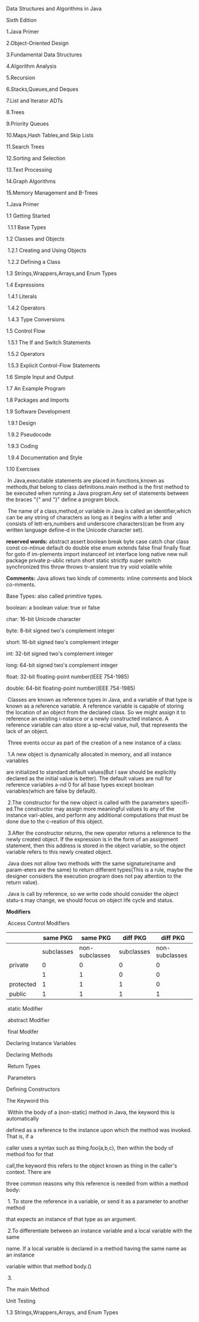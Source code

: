 Data Structures and Algorithms in Java  

Sixth Edition 

1.Java Primer

2.Object-Oriented Design

3.Fundamental Data Structures

4.Algorithm Analysis

5.Recursion

6.Stacks,Queues,and Deques

7.List and Iterator ADTs

8.Trees

9.Priority Queues

10.Maps,Hash Tables,and Skip Lists

11.Search Trees

12.Sorting and Selection

13.Text Processing

14.Graph Algorithms

15.Memory Management and B-Trees



1.Java Primer

1.1 Getting Started

​		1.1.1 Base Types

1.2 Classes and Objects

​		1.2.1 Creating and Using Objects

​		1.2.2 Defining a Class

1.3 Strings,Wrappers,Arrays,and Enum Types

1.4 Expressions

​		1.4.1 Literals

​		1.4.2 Operators

​		1.4.3 Type Conversions

1.5 Control Flow

​		1.5.1 The If and Switch Statements

​		1.5.2 Operators

​		1.5.3 Explicit Control-Flow Statements

1.6 Simple Input and Output

1.7 An Example Program

1.8 Packages and Imports

1.9 Software Development

​		1.9.1 Design

​		1.9.2 Pseudocode

​		1.9.3 Coding

​		1.9.4 Documentation and Style

1.10 Exercises

​	In Java,executable statements are placed in functions,known as methods,that belong to class definitions.main method is the first method to be executed when running a Java program.Any set of statements between the braces "{" and "}" define a program block.

​	The name of a class,method,or variable in Java is called an identifier,which can be any string of characters as long as it begins with a letter and consists of lett-ers,numbers and underscore characters(can be from any written language define-d in the Unicode character set). 

**reserved words:** abstract assert boolean break byte case catch char class const co-ntinue default do double else enum extends false final finally float for goto if im-plements import instanceof int interface long native new null package private p-ublic return short static strictfp super switch synchronized this throw throws tr-ansient true try void volatile while

**Comments:** Java allows two kinds of comments: inline comments and block co-mments.

Base Types: also called primitive types.

boolean: a boolean value: true or false

char: 16-bit Unicode character

byte: 8-bit signed two's complement integer

short: 16-bit signed two's complement integer

int: 32-bit signed two's complement integer

long: 64-bit signed two's complement integer

float: 32-bit floating-point number(IEEE 754-1985)

double: 64-bit floating-point number(IEEE 754-1985)

​		Classes are known as reference types in Java, and a variable of that type is known as a reference variable. A reference variable is capable of storing the location of an object from the declared class. So we might assign it to reference an existing i-nstance or a newly constructed instance. A reference variable can also store a sp-ecial value, null, that represents the lack of an object.

​		Three events occur as part of the creation of a new instance of a class:

​		1.A new object is dynamically allocated in memory, and all instance variables      

are  initialized to standard  default values(But I saw should be explicitly declared as the initial value is better). The default values are null for reference variables a-nd 0 for all base types except boolean variables(which are false by default).

​		2.The constructor for the new object is called with the parameters specifi-ed.The constructor may assign more meaningful values to any of the instance vari-ables, and perform any additional computations that must be done due to the c-reation of this object.

​		3.After the constructor returns, the new operator returns a reference to the newly created object. If the expression is in the form of an assignment statement, then this address is stored in the object variable, so the object variable refers to this newly created object.

​		Java does not allow two methods with the same signature(name and param-eters are the same) to return different types(This is a  rule, maybe the designer considers the execution program does not pay attention to the return value).

​		Java is call by reference,  so we write code should consider the object statu-s may change, we should focus on object life cycle and status.

**Modifiers**

​		Access Control Modifiers

|           | same PKG   | same PKG       | diff PKG   | diff PKG       |
| --------- | ---------- | -------------- | ---------- | -------------- |
|           | subclasses | non-subclasses | subclasses | non-subclasses |
| private   | 0          | 0              | 0          | 0              |
|           | 1          | 1              | 0          | 0              |
| protected | 1          | 1              | 1          | 0              |
| public    | 1          | 1              | 1          | 1              |

​		static Modifier

​		abstract Modifier

​		final Modifer

Declaring Instance Variables

Declaring Methods

​		Return Types

​		Parameters

Defining Constructors

The Keyword this

​		Within the body of a (non-static) method in Java, the keyword this is automatically

defined as a reference to the instance upon which the method was invoked. That is, if a 

caller uses a syntax such as thing.foo(a,b,c), then within the body of method foo for that

call,the keyword this refers to the object known as thing in the caller's context. There are

three common reasons why this reference is needed from within a method body:

​		1. To store the reference in a variable,  or send it as a parameter to another method

that expects an instance of that type as an argument.

​		2.To differentiate between an instance variable and a local variable with the same 

name. If a local variable is declared in a method having the same name as an instance

variable within that method body.()

​		3.

The main Method

Unit Testing

1.3 Strings,Wrappers,Arrays, and Enum Types